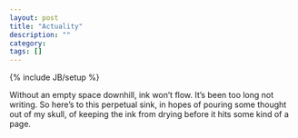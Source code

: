 ```yaml
---
layout: post
title: "Actuality"
description: ""
category: 
tags: []
---
```

{% include JB/setup %}

Without an empty space downhill, ink won’t flow. It’s been too long not writing. So here’s to this perpetual sink, in hopes of pouring some thought out of my skull, of keeping the ink from drying before it hits some kind of a page.
